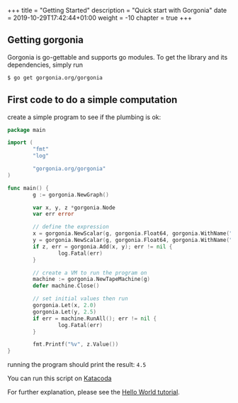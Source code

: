 +++
title = "Getting Started"
description = "Quick start with Gorgonia"
date = 2019-10-29T17:42:44+01:00
weight = -10
chapter = true
+++

## Getting gorgonia

Gorgonia is go-gettable and supports go modules.
To get the library and its dependencies, simply run

```bash
$ go get gorgonia.org/gorgonia
```

## First code to do a simple computation

create a simple program to see if the plumbing is ok:

```go
package main

import (
        "fmt"
        "log"

        "gorgonia.org/gorgonia"
)

func main() {
        g := gorgonia.NewGraph()

        var x, y, z *gorgonia.Node
        var err error

        // define the expression
        x = gorgonia.NewScalar(g, gorgonia.Float64, gorgonia.WithName("x"))
        y = gorgonia.NewScalar(g, gorgonia.Float64, gorgonia.WithName("y"))
        if z, err = gorgonia.Add(x, y); err != nil {
                log.Fatal(err)
        }

        // create a VM to run the program on
        machine := gorgonia.NewTapeMachine(g)
        defer machine.Close()

        // set initial values then run
        gorgonia.Let(x, 2.0)
        gorgonia.Let(y, 2.5)
        if err = machine.RunAll(); err != nil {
                log.Fatal(err)
        }

        fmt.Printf("%v", z.Value())
}
```

running the program should print the result: `4.5`

You can run this script on [Katacoda](https://www.katacoda.com/ysaito/courses/gorgonia-tutorials/gorgonia-tutorial-01)

For further explanation, please see the [Hello World tutorial](/tutorials/hello-world).

